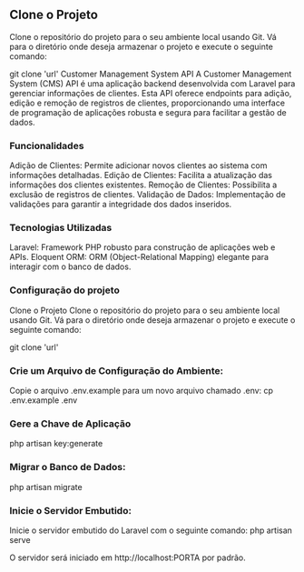 ## Clone o Projeto
Clone o repositório do projeto para o seu ambiente local usando Git. Vá para o diretório onde deseja armazenar o projeto e execute o seguinte comando:

git clone 'url'
Customer Management System API
A Customer Management System (CMS) API é uma aplicação backend desenvolvida com Laravel para gerenciar informações de clientes. Esta API oferece endpoints para adição, edição e remoção de registros de clientes, proporcionando uma interface de programação de aplicações robusta e segura para facilitar a gestão de dados.

### Funcionalidades
Adição de Clientes: Permite adicionar novos clientes ao sistema com informações detalhadas.
Edição de Clientes: Facilita a atualização das informações dos clientes existentes.
Remoção de Clientes: Possibilita a exclusão de registros de clientes.
Validação de Dados: Implementação de validações para garantir a integridade dos dados inseridos.

### Tecnologias Utilizadas
Laravel: Framework PHP robusto para construção de aplicações web e APIs.
Eloquent ORM: ORM (Object-Relational Mapping) elegante para interagir com o banco de dados.

### Configuração do projeto
Clone o Projeto
Clone o repositório do projeto para o seu ambiente local usando Git. Vá para o diretório onde deseja armazenar o projeto e execute o seguinte comando:

git clone 'url'


### Crie um Arquivo de Configuração do Ambiente:
Copie o arquivo .env.example para um novo arquivo chamado .env:
cp .env.example .env

### Gere a Chave de Aplicação
php artisan key:generate


### Migrar o Banco de Dados:
php artisan migrate


### Inicie o Servidor Embutido:
Inicie o servidor embutido do Laravel com o seguinte comando:
php artisan serve

O servidor será iniciado em http://localhost:PORTA por padrão.
